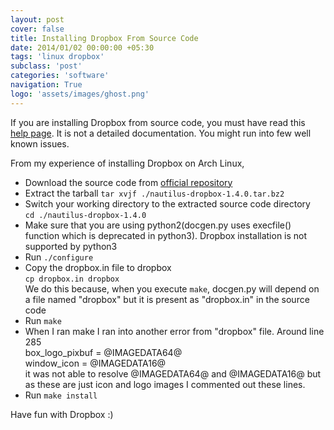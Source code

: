 ```yaml
---
layout: post
cover: false
title: Installing Dropbox From Source Code
date: 2014/01/02 00:00:00 +05:30
tags: 'linux dropbox'
subclass: 'post'
categories: 'software'
navigation: True
logo: 'assets/images/ghost.png'
---
```



If you are installing Dropbox from source code, you must have read this [help page](https://www.dropbox.com/help/247/en). It is not a detailed documentation. You might run into few well known issues.

From my experience of installing Dropbox on Arch Linux,

*  Download the source code from [official repository](https://www.dropbox.com/download?dl=packages/nautilus-dropbox-1.4.0.tar.bz2)
*  Extract the tarball
  `tar xvjf ./nautilus-dropbox-1.4.0.tar.bz2`
*  Switch your working directory to the extracted source code directory  
  `cd ./nautilus-dropbox-1.4.0`
*  Make sure that you are using python2(docgen.py uses execfile() function which is deprecated in python3). Dropbox installation is not supported by python3
*  Run `./configure`
*  Copy the dropbox.in file to dropbox  
   `cp dropbox.in dropbox`  
   We do this because, when you execute `make`, docgen.py will depend on a file named "dropbox" but it is present as "dropbox.in" in the source code
*  Run `make`
*  When I ran make I ran into another error from "dropbox" file. Around line 285  
    box_logo_pixbuf = @IMAGEDATA64@  
    window_icon = @IMAGEDATA16@  
   it was not able to resolve @IMAGEDATA64@ and @IMAGEDATA16@ but as these are just icon and logo images I commented out these lines.
*  Run `make install`

Have fun with Dropbox :)
